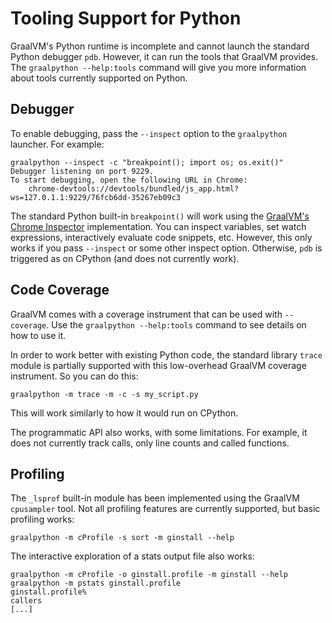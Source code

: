 # Tooling Support for Python

GraalVM's Python runtime is incomplete and cannot launch the standard Python debugger `pdb`.
However, it can run the tools that GraalVM provides.
The `graalpython --help:tools` command will give you more information about tools currently supported on Python.

## Debugger

To enable debugging, pass the `--inspect` option to the `graalpython` launcher.
For example:
```shell
graalpython --inspect -c "breakpoint(); import os; os.exit()"
Debugger listening on port 9229.
To start debugging, open the following URL in Chrome:
    chrome-devtools://devtools/bundled/js_app.html?ws=127.0.1.1:9229/76fcb6dd-35267eb09c3
```

The standard Python built-in `breakpoint()` will work using the [GraalVM's Chrome Inspector](https://www.graalvm.org/tools/chrome-debugger/) implementation.
You can inspect variables, set watch expressions, interactively evaluate code snippets, etc.
However, this only works if you pass `--inspect` or some other inspect option. Otherwise, `pdb` is triggered as on CPython (and does not currently work).

## Code Coverage

GraalVM comes with a coverage instrument that can be used with `--coverage`.
Use the `graalpython --help:tools` command to see details on how to use it.

In order to work better with existing Python code, the standard library `trace` module is partially supported with this low-overhead GraalVM coverage instrument.
So you can do this:
```shell
graalpython -m trace -m -c -s my_script.py
```

This will work similarly to how it would run on CPython.

The programmatic API also works, with some limitations.
For example, it does not currently track calls, only line counts and called functions.

## Profiling

The `_lsprof` built-in module has been implemented using the GraalVM `cpusampler` tool.
Not all profiling features are currently supported, but basic profiling works:
```shell
graalpython -m cProfile -s sort -m ginstall --help
```

The interactive exploration of a stats output file also works:
```shell
graalpython -m cProfile -o ginstall.profile -m ginstall --help
graalpython -m pstats ginstall.profile
ginstall.profile%
callers
[...]
```
